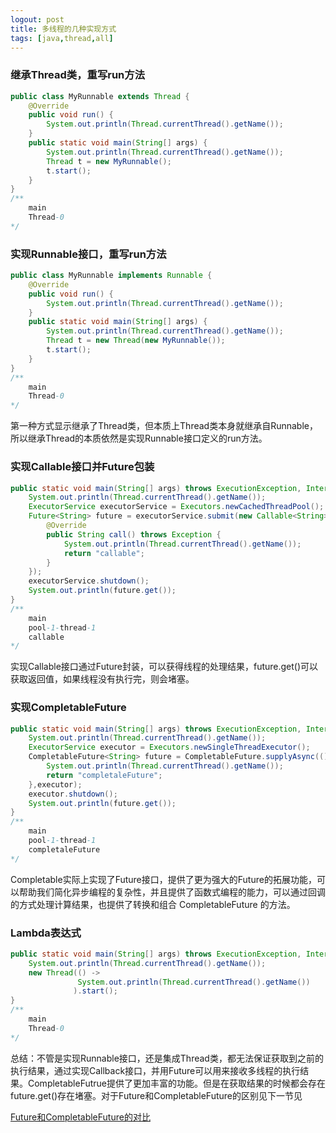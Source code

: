 ```yaml
---
logout: post
title: 多线程的几种实现方式
tags: [java,thread,all]
---
```


### 继承Thread类，重写run方法

```java
public class MyRunnable extends Thread {
    @Override
    public void run() {
        System.out.println(Thread.currentThread().getName());
    }
    public static void main(String[] args) {
        System.out.println(Thread.currentThread().getName());
        Thread t = new MyRunnable();
        t.start();
    }
}
/**
    main
    Thread-0
*/
```

### 实现Runnable接口，重写run方法

```java
public class MyRunnable implements Runnable {
    @Override
    public void run() {
        System.out.println(Thread.currentThread().getName());
    }
    public static void main(String[] args) {
        System.out.println(Thread.currentThread().getName());
        Thread t = new Thread(new MyRunnable());
        t.start();
    }
}
/** 
    main
    Thread-0
*/
```

第一种方式显示继承了Thread类，但本质上Thread类本身就继承自Runnable，所以继承Thread的本质依然是实现Runnable接口定义的run方法。

### 实现Callable接口并Future包装

```java
public static void main(String[] args) throws ExecutionException, InterruptedException {
    System.out.println(Thread.currentThread().getName());
    ExecutorService executorService = Executors.newCachedThreadPool();
    Future<String> future = executorService.submit(new Callable<String>() {
        @Override
        public String call() throws Exception {
            System.out.println(Thread.currentThread().getName());
            return "callable";
        }
    });
    executorService.shutdown();
    System.out.println(future.get());
}
/**
	main
    pool-1-thread-1
    callable
*/
```

实现Callable接口通过Future封装，可以获得线程的处理结果，future.get()可以获取返回值，如果线程没有执行完，则会堵塞。

### 实现CompletableFuture

```java
public static void main(String[] args) throws ExecutionException, InterruptedException {
    System.out.println(Thread.currentThread().getName());
    ExecutorService executor = Executors.newSingleThreadExecutor();
    CompletableFuture<String> future = CompletableFuture.supplyAsync(() -> {
        System.out.println(Thread.currentThread().getName());
        return "completaleFuture";
    },executor);
    executor.shutdown();
    System.out.println(future.get());
}
/**
	main
    pool-1-thread-1
    completaleFuture
*/
```

Completable实际上实现了Future接口，提供了更为强大的Future的拓展功能，可以帮助我们简化异步编程的复杂性，并且提供了函数式编程的能力，可以通过回调的方式处理计算结果，也提供了转换和组合 CompletableFuture 的方法。

### Lambda表达式

```java
public static void main(String[] args) throws ExecutionException, InterruptedException {
    System.out.println(Thread.currentThread().getName());
    new Thread(() -> 
               System.out.println(Thread.currentThread().getName())
              ).start();
}
/**
	main
    Thread-0
*/
```

总结：不管是实现Runnable接口，还是集成Thread类，都无法保证获取到之前的执行结果，通过实现Callback接口，并用Future可以用来接收多线程的执行结果。CompletableFutrue提供了更加丰富的功能。但是在获取结果的时候都会存在future.get()存在堵塞。对于Future和CompletableFuture的区别见下一节见

[Future和CompletableFuture的对比](https://liurio.github.io/2019/12/17/Future%E5%92%8CCompletableFuture%E7%9A%84%E5%8C%BA%E5%88%AB/)

